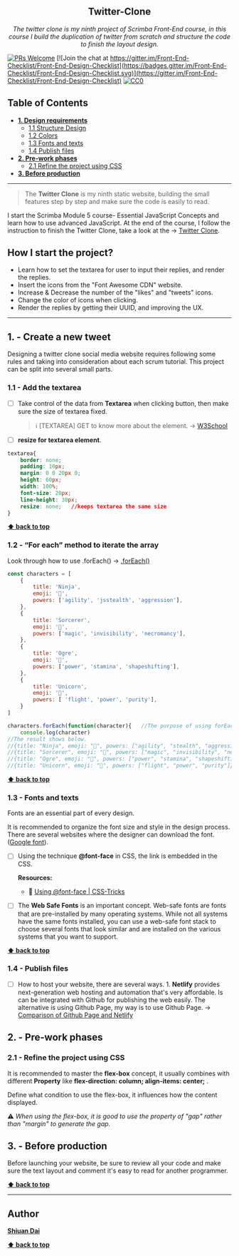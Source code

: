 <h2 align="center">Twitter-Clone</h2>

<p align="center">
  <em> The twitter clone is my ninth project of Scrimba Front-End course, in this course I build the duplication of twitter from scratch and structure the code to finish the layout design.</em>
</p>

[![PRs Welcome](https://img.shields.io/badge/PRs-welcome-brightgreen.svg)](http://makeapullrequest.com) [![Join the chat at https://gitter.im/Front-End-Checklist/Front-End-Design-Checklist](https://badges.gitter.im/Front-End-Checklist/Front-End-Design-Checklist.svg)](https://gitter.im/Front-End-Checklist/Front-End-Design-Checklist) [![CC0](https://img.shields.io/badge/license-CC0-green.svg)](https://creativecommons.org/publicdomain/zero/1.0/)

## Table of Contents
* **[1. Design requirements](#1---design-requirements)**
	* [1.1 Structure Design](#11---grid-system)
	* [1.2 Colors](#12---colors)
	* [1.3 Fonts and texts](#13---fonts-and-texts)
	* [1.4 Publish files](#14---publish-files)
* **[2. Pre-work phases](#2---pre-work-phases)**
	* [2.1 Refine the project using CSS](#21---refine-the-project-using-CSS)
* **[3. Before production](#3---before-production)**

---

> The **Twitter Clone** is my ninth static website, building the small features step by step and make sure the code is easily to read.

I start the Scrimba Module 5 course- Essential JavaScript Concepts and learn how to use advanced JavaScript. At the end of the course, I follow the instruction to finish the Twitter Clone, take a look at the → [Twitter Clone](https://shiuandai.github.io/Twitter-Clone/).

## How I start the project?

* Learn how to set the textarea for user to input their replies, and render the replies. 
* Insert the icons from the "Font Awesome CDN" website.
* Increase & Decrease the number of the "likes" and "tweets" icons.
* Change the color of icons when clicking.
* Render the replies by getting their UUID, and improving the UX.

---

## 1. - Create a new tweet

Designing a twitter clone social media website requires following some rules and taking into consideration about each scrum tutorial. This project can be split into several small parts.

### 1.1 - Add the textarea

* [ ] Take control of the data from **Textarea** when clicking button, then make sure the size of textarea fixed.
	> ℹ️ [TEXTAREA] GET to know more about the element. → [W3School](https://www.w3schools.com/tags/tag_textarea.asp)

* [ ] **resize for textarea element**. 

```css
textarea{
    border: none;
    padding: 10px;
    margin: 0 0 20px 0;
    height: 60px;
    width: 100%;
    font-size: 20px;
    line-height: 30px;
    resize: none;   //keeps textarea the same size
}
```

**[⬆ back to top](#table-of-contents)**

### 1.2 - “For each” method to iterate the array

Look through how to use .forEach() → [.forEach()](https://www.w3schools.com/jsref/jsref_foreach.asp)

```js example
const characters = [
    {
        title: 'Ninja',
        emoji: '🥷',
        powers: ['agility', 'jsstealth', 'aggression'],
    },
    {
        title: 'Sorcerer',
        emoji: '🧙',
        powers: ['magic', 'invisibility', 'necromancy'],
    },
    { 
        title: 'Ogre',
        emoji: '👹',
        powers: ['power', 'stamina', 'shapeshifting'],
    },  
    { 
        title: 'Unicorn',
        emoji: '🦄',
        powers: [ 'flight', 'power', 'purity'],
    }
]

characters.forEach(function(character){   //The purpose of using forEach is to make the code easy to read and simple.
    console.log(character)
//The result shows below.
//{title: "Ninja", emoji: "🥷", powers: ["agility", "stealth", "aggression"]}
//{title: "Sorcerer", emoji: "🧙", powers: ["magic", "invisibility", "necromancy"]}
//{title: "Ogre", emoji: "👹", powers: ["power", "stamina", "shapeshifting"]}
//{title: "Unicorn", emoji: "🦄", powers: ["flight", "power", "purity"]}
```

**[⬆ back to top](#table-of-contents)**

### 1.3 - Fonts and texts

Fonts are an essential part of every design.

It is recommended to organize the font size and style in the design process. There are several websites where the designer can download the font. ([Google font](https://fonts.google.com/)).

* [ ] Using the technique **@font-face** in CSS, the link is embedded in the CSS. 

  __Resources:__
	* 📖 [Using @font-face | CSS-Tricks](https://css-tricks.com/snippets/css/using-font-face/)

* [ ] The **Web Safe Fonts** is an important concept. Web-safe fonts are fonts that are pre-installed by many operating systems. While not all systems have the same fonts installed, you can use a web-safe font stack to choose several fonts that look similar and are installed on the various systems that you want to support.

**[⬆ back to top](#table-of-contents)**


### 1.4 - Publish files

* [ ] How to host your website, there are several ways. 1. **Netlify** provides next-generation web hosting and automation that's very affordable. Is can be integrated with Github for publishing the web easily. The alternative is using Github Page, my way is to use Github Page. → [Comparison of Github Page and Netlify](https://www.freecodecamp.org/news/publish-your-website-netlify-github/) 

## 2. - Pre-work phases

### 2.1 - Refine the project using CSS

It is recommended to master the **flex-box** concept, it usually combines with different **Property** like **flex-direction: column; align-items: center;** .

Define what condition to use the flex-box, it influences how the content displayed.

⚠️ *When using the flex-box, it is good to use the property of "gap" rather than "margin" to generate the gap.*

## 3. - Before production

Before launching your website, be sure to review all your code and make sure the text layout and comment it's easy to read for another programmer.

**[⬆ back to top](#table-of-contents)**

---

## Author

**[Shiuan Dai](https://www.linkedin.com/in/shiuandai/)**

**[⬆ back to top](#table-of-contents)**


[6]:	https://guideguide.me/
[7]:	https://www.sketchapp.com/docs/canvas/rulers-guides-grids/
[8]:	https://getbootstrap.com/docs/4.0/layout/grid/
[9]:	http://flexboxgrid.com/
[10]: https://css-tricks.com/dont-overthink-it-grids/
[11]:	https://www.lifewire.com/aco-file-2619477
[16]:	http://bradfrost.com/blog/post/atomic-web-design/
[22]:	https://js.libhunt.com/
[23]:	https://bestof.js.org/
[28]:	https://gitter.im/Front-End-Checklist/Front-End-Design-Checklist
